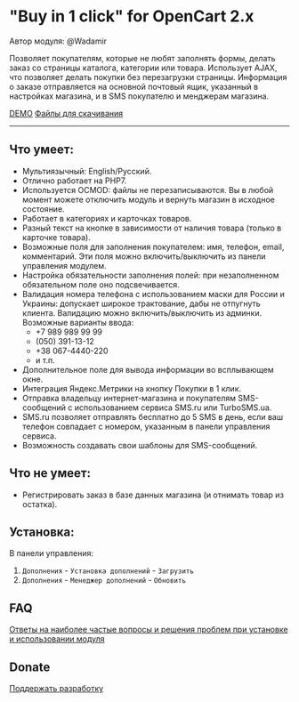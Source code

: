 # "Buy in 1 click" for OpenCart 2.x
Автор модуля: @Wadamir

Позволяет покупателям, которые не любят заполнять формы, делать заказ со страницы каталога, категории или товара. Использует AJAX, что позволяет делать покупки без перезагрузки страницы. Информация о заказе отправляется на основной почтовый ящик, указанный в настройках магазина, и в SMS покупателю и менджерам магазина.

[DEMO](http://ocshop.xdomus.ru/index.php?route=product/product&path=24&product_id=40)
[Файлы для скачивания](https://opencartforum.com/files/file/3170-kupit-v-1-klik-dlya-opencart-2x-s-celyu-v-yametrike-besplatnye-sms/)
___
## Что умеет:
- Мультиязычный: English/Русский.
- Отлично работает на PHP7.
- Используется OCMOD: файлы не перезаписываются. Вы в любой момент можете отключить модуль и вернуть магазин в исходное состояние.
- Работает в категориях и карточках товаров.
- Разный текст на кнопке в зависимости от наличия товара (только в карточке товара).
- Возможные поля для заполнения покупателем: имя, телефон, email, комментарий. Эти поля можно включить/выключить из панели управления модулем.
- Настройка обязательности заполнения полей: при незаполненном обязательном поле оно подсвечивается.
- Валидация номера телефона с использованием маски для России и Украины: допускает широкое трактование, дабы не отпугнуть клиента. Валидацию можно включить/выключить из админки.
  Возможные варианты ввода:
  * +7 989 989 99 99
  * (050) 391-13-12
  * +38 067-4440-220
  * и т.п.
- Дополнительное поле для вывода информации во всплывающем окне.
- Интеграция Яндекс.Метрики на кнопку Покупки в 1 клик.
- Отправка владельцу интернет-магазина и покупателям SMS-сообщений с использованием сервиса SMS.ru или TurboSMS.ua. 
- SMS.ru позволяет отправлять бесплатно до 5 SMS в день, если ваш телефон совпадает с номером, указанным в панели управления сервиса.
- Возможность создавать свои шаблоны для SMS-сообщений.
 
 ## Что не умеет:
 - Регистрировать заказ в базе данных магазина (и отнимать товар из остатка).
 
 ## Установка: 
 В панели управления:
 1. `Дополнения` - `Установка дополнений` - `Загрузить`
 2. `Дополнения` - `Менеджер дополнений` - `Обновить`
 
 ## FAQ 
 [Ответы на наиболее частые вопросы и решения проблем при установке и использовании модуля](http://ocshop.xdomus.ru/index.php?route=information/information&information_id=7)
 
 ## Donate
 [Поддержать разработку](https://money.yandex.ru/to/410014592945355)
 
